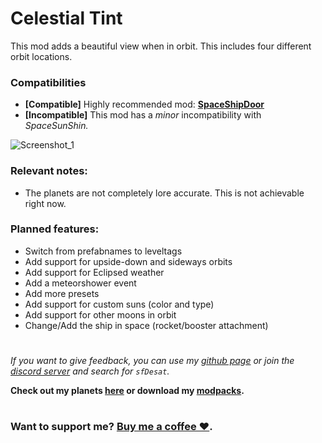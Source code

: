 # Celestial Tint
This mod adds a beautiful view when in orbit. This includes four different orbit locations.  

### Compatibilities
- **[Compatible]** Highly recommended mod: **[SpaceShipDoor](https://thunderstore.io/c/lethal-company/p/Wolf11221/SpaceShipDoor/)**
- **[Incompatible]** This mod has a *minor* incompatibility with *SpaceSunShin.* 
  
![Screenshot_1](https://raw.githubusercontent.com/sfDesat/Celestial-Tint/main/Screenshots/Wasteland.jpg "Wasteland")
  
### Relevant notes:  
- The planets are not completely lore accurate. This is not achievable right now.
  
### Planned features:
- Switch from prefabnames to leveltags
- Add support for upside-down and sideways orbits
- Add support for Eclipsed weather
- Add a meteorshower event
- Add more presets
- Add support for custom suns (color and type)
- Add support for other moons in orbit
- Change/Add the ship in space (rocket/booster attachment)
# 
  
_If you want to give feedback, you can use my [github page](https://github.com/sfDesat/Aquatis/issues) or join the [discord server](https://discord.gg/lcmod) and search for `sfDesat`._

**Check out my planets [here](https://thunderstore.io/c/lethal-company/p/sfDesat/) or download my [modpacks](https://thunderstore.io/c/lethal-company/p/sfDesat/?section=modpacks).**
#
### Want to support me? [Buy me a coffee ❤️](https://www.buymeacoffee.com/sfdesat).
